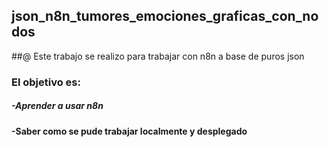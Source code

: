 ## json_n8n_tumores_emociones_graficas_con_nodos

##@ Este trabajo se realizo para trabajar con n8n a base de puros json

### El objetivo es:

##### -Aprender a usar n8n
#### -Saber como se pude trabajar localmente y desplegado
